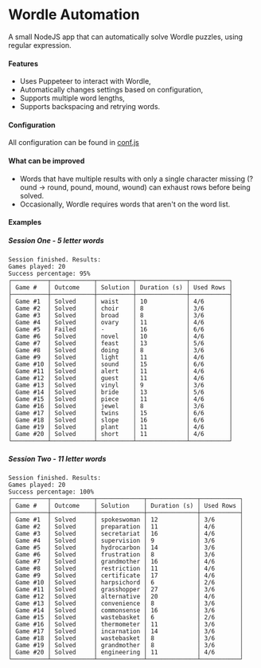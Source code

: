 # **Wordle Automation**
A small NodeJS app that can automatically solve Wordle puzzles, using regular expression.

#### Features
* Uses Puppeteer to interact with Wordle,
* Automatically changes settings based on configuration,
* Supports multiple word lengths,
* Supports backspacing and retrying words.

#### Configuration
All configuration can be found in [conf.js](conf.js)

#### What can be improved
* Words that have multiple results with only a single character missing (?ound -> round, pound, mound, wound) can exhaust rows before being solved.
* Occasionally, Wordle requires words that aren't on the word list.

#### Examples
##### Session One - 5 letter words
```
Session finished. Results:
Games played: 20
Success percentage: 95%
┌──────────┬────────────┬──────────┬──────────────┬───────────┐
│ Game #   │ Outcome    │ Solution │ Duration (s) │ Used Rows │
├──────────┼────────────┼──────────┼──────────────┼───────────┤
│ Game #1  │ Solved     │ waist    │ 10           │ 4/6       │  
│ Game #2  │ Solved     │ choir    │ 8            │ 3/6       │  
│ Game #3  │ Solved     │ broad    │ 8            │ 3/6       │  
│ Game #4  │ Solved     │ ovary    │ 11           │ 4/6       │  
│ Game #5  │ Failed     │ -        │ 16           │ 6/6       │  
│ Game #6  │ Solved     │ novel    │ 10           │ 4/6       │  
│ Game #7  │ Solved     │ feast    │ 13           │ 5/6       │  
│ Game #8  │ Solved     │ doing    │ 8            │ 3/6       │  
│ Game #9  │ Solved     │ light    │ 11           │ 4/6       │  
│ Game #10 │ Solved     │ sound    │ 15           │ 6/6       │  
│ Game #11 │ Solved     │ alert    │ 11           │ 4/6       │  
│ Game #12 │ Solved     │ guest    │ 11           │ 4/6       │  
│ Game #13 │ Solved     │ vinyl    │ 9            │ 3/6       │  
│ Game #14 │ Solved     │ bride    │ 13           │ 5/6       │  
│ Game #15 │ Solved     │ piece    │ 11           │ 4/6       │  
│ Game #16 │ Solved     │ jewel    │ 8            │ 3/6       │  
│ Game #17 │ Solved     │ twins    │ 15           │ 6/6       │  
│ Game #18 │ Solved     │ slope    │ 16           │ 6/6       │  
│ Game #19 │ Solved     │ plant    │ 11           │ 4/6       │
│ Game #20 │ Solved     │ short    │ 11           │ 4/6       │
└──────────┴────────────┴──────────┴──────────────┴───────────┘
```  

##### Session Two - 11 letter words
```
Session finished. Results:
Games played: 20
Success percentage: 100%
┌──────────┬────────────┬─────────────┬──────────────┬───────────┐
│ Game #   │ Outcome    │ Solution    │ Duration (s) │ Used Rows │
├──────────┼────────────┼─────────────┼──────────────┼───────────┤
│ Game #1  │ Solved     │ spokeswoman │ 12           │ 3/6       │
│ Game #2  │ Solved     │ preparation │ 11           │ 4/6       │
│ Game #3  │ Solved     │ secretariat │ 16           │ 4/6       │
│ Game #4  │ Solved     │ supervision │ 9            │ 3/6       │
│ Game #5  │ Solved     │ hydrocarbon │ 14           │ 3/6       │
│ Game #6  │ Solved     │ frustration │ 8            │ 3/6       │
│ Game #7  │ Solved     │ grandmother │ 16           │ 4/6       │
│ Game #8  │ Solved     │ restriction │ 11           │ 4/6       │
│ Game #9  │ Solved     │ certificate │ 17           │ 4/6       │
│ Game #10 │ Solved     │ harpsichord │ 6            │ 2/6       │
│ Game #11 │ Solved     │ grasshopper │ 27           │ 3/6       │
│ Game #12 │ Solved     │ alternative │ 20           │ 4/6       │
│ Game #13 │ Solved     │ convenience │ 8            │ 3/6       │
│ Game #14 │ Solved     │ commonsense │ 16           │ 3/6       │
│ Game #15 │ Solved     │ wastebasket │ 6            │ 2/6       │
│ Game #16 │ Solved     │ thermometer │ 11           │ 3/6       │
│ Game #17 │ Solved     │ incarnation │ 14           │ 3/6       │
│ Game #18 │ Solved     │ wastebasket │ 8            │ 3/6       │
│ Game #19 │ Solved     │ grandmother │ 8            │ 3/6       │
│ Game #20 │ Solved     │ engineering │ 11           │ 4/6       │
└──────────┴────────────┴─────────────┴──────────────┴───────────┘
```

